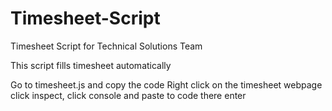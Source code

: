 # Timesheet-Script
Timesheet Script for Technical Solutions Team

This script fills timesheet automatically

Go to timesheet.js and copy the code
Right click on the timesheet webpage click inspect, click console and paste to code there enter
